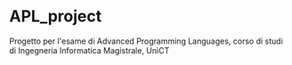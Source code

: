 # APL_project
Progetto per l'esame di Advanced Programming Languages, corso di studi di Ingegneria Informatica Magistrale, UniCT
